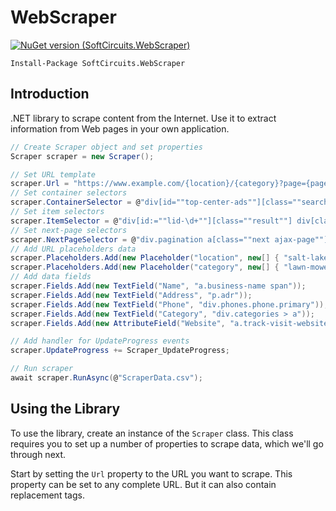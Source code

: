 # WebScraper

[![NuGet version (SoftCircuits.WebScraper)](https://img.shields.io/nuget/v/SoftCircuits.WebScraper.svg?style=flat-square)](https://www.nuget.org/packages/SoftCircuits.WebScraper/)

```
Install-Package SoftCircuits.WebScraper
```

## Introduction

.NET library to scrape content from the Internet. Use it to extract information from Web pages in your own application.


```cs
// Create Scraper object and set properties
Scraper scraper = new Scraper();

// Set URL template
scraper.Url = "https://www.example.com/{location}/{category}?page={page}";
// Set container selectors
scraper.ContainerSelector = @"div[id=""top-center-ads""][class=""search-results center-ads""],div[class=""search-results organic""],div[id=""bottom-center-ads""][class=""search-results center-ads""]";
// Set item selectors
scraper.ItemSelector = @"div[id:=""lid-\d+""][class=""result""] div[class=""v-card""]";
// Set next-page selectors
scraper.NextPageSelector = @"div.pagination a[class=""next ajax-page""]";
// Add URL placeholders data
scraper.Placeholders.Add(new Placeholder("location", new[] { "salt-lake-city-ut", "ogden-ut", }));
scraper.Placeholders.Add(new Placeholder("category", new[] { "lawn-mower-repair", "plumbers" }));
// Add data fields
scraper.Fields.Add(new TextField("Name", "a.business-name span"));
scraper.Fields.Add(new TextField("Address", "p.adr"));
scraper.Fields.Add(new TextField("Phone", "div.phones.phone.primary"));
scraper.Fields.Add(new TextField("Category", "div.categories > a"));
scraper.Fields.Add(new AttributeField("Website", "a.track-visit-website", "href"));

// Add handler for UpdateProgress events
scraper.UpdateProgress += Scraper_UpdateProgress;

// Run scraper
await scraper.RunAsync(@"ScraperData.csv");
```

## Using the Library

To use the library, create an instance of the `Scraper` class. This class requires you to set up a number of properties to scrape data, which we'll go through next.

Start by setting the `Url` property to the URL you want to scrape. This property can be set to any complete URL. But it can also contain replacement tags.




